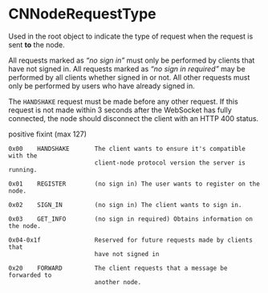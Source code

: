 # CNNodeRequestType
Used in the root object to indicate the type of request when the request is sent **to** the node.

All requests marked as *“no sign in”* must only be performed by clients that have not signed in. All requests marked as *“no sign in required”* may be performed by all clients whether signed in or not. All other requests must only be performed by users who have already signed in.

The `HANDSHAKE` request must be made before any other request. If this request is not made within 3 seconds after the WebSocket has fully connected, the node should disconnect the client with an HTTP 400 status.

positive fixint (max 127)

```
0x00    HANDSHAKE       The client wants to ensure it's compatible with the
                        client-node protocol version the server is running.

0x01    REGISTER        (no sign in) The user wants to register on the node.

0x02    SIGN_IN         (no sign in) The client wants to sign in.

0x03	GET_INFO		(no sign in required) Obtains information on the node.

0x04-0x1f               Reserved for future requests made by clients that
                        have not signed in

0x20    FORWARD         The client requests that a message be forwarded to
                        another node.
```
